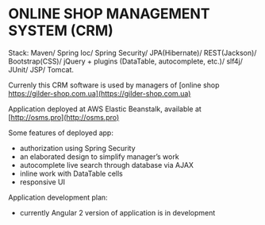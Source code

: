 ONLINE SHOP MANAGEMENT SYSTEM (CRM)
===============================

Stack:
Maven/ Spring Ioc/ Spring Security/ JPA(Hibernate)/ REST(Jackson)/ Bootstrap(CSS)/
jQuery + plugins (DataTable, autocomplete, etc.)/ slf4j/ JUnit/ JSP/ Tomcat.

Currenly this CRM software is used by managers of [online shop https://gilder-shop.com.ua](https://gilder-shop.com.ua)

Application deployed at AWS Elastic Beanstalk, available at [http://osms.pro](http://osms.pro)

Some features of deployed app:
- authorization using Spring Security
- an elaborated design to simplify  manager’s work
- autocomplete live search through database via AJAX
- inline work with DataTable cells
- responsive UI

Application development plan:
- currently Angular 2 version of application is in development